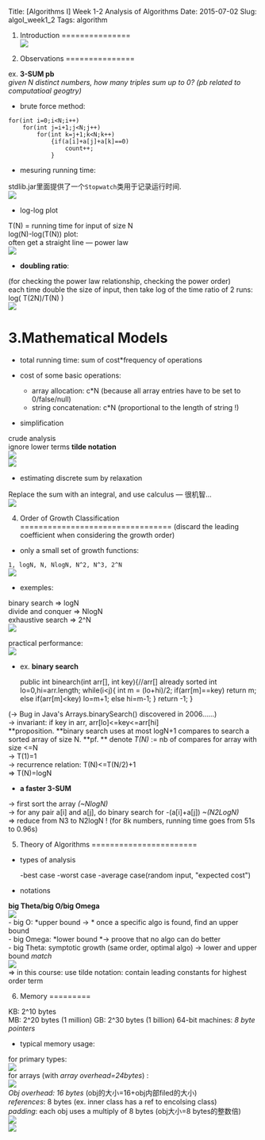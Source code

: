 Title: [Algorithms I] Week 1-2 Analysis of Algorithms
Date: 2015-07-02
Slug:  algoI_week1_2
Tags: algorithm


1. Introduction
===============   
![](algoI_week1_2/pasted_image.png)


2. Observations
===============

ex. **3-SUM pb**  
*given N distinct numbers, how many triples sum up to 0? (pb related to computatioal geogtry)*

* brute force method:

```
for(int i=0;i<N;i++)
    for(int j=i+1;j<N;j++)
        for(int k=j+1;k<N;k++)
            {if(a[i]+a[j]+a[k]==0)
                count++;
            }
```

* mesuring running time:

stdlib.jar里面提供了一个``Stopwatch``类用于记录运行时间.    
![](algoI_week1_2/pasted_image001.png)


* log-log plot

T(N) = running time for input of size N  
log(N)-log(T(N)) plot:  
often get a straight line — power law    
![](algoI_week1_2/pasted_image002.png)

* **doubling ratio**:

(for checking the power law relationship, checking the power order)  
each time double the size of input, then take log of the time ratio of 2 runs: log( T(2N)/T(N) )    
![](algoI_week1_2/pasted_image003.png)  


3.Mathematical Models
=====================


* total running time: sum of cost*frequency of operations 
* cost of some basic operations:

	- array allocation: c*N (because all array entries have to be set to 0/false/null)
	- string concatenation: c*N (proportional to the length  of string !)

* simplification

crude analysis  
ignore lower terms **tilde notation**    
![](algoI_week1_2/pasted_image005.png)    
![](algoI_week1_2/pasted_image004.png)

* estimating discrete sum by relaxation

Replace the sum with an integral, and use calculus — 很机智...     
![](algoI_week1_2/pasted_image006.png)


4. Order of Growth Classification
=================================
(discard the leading coefficient when considering the growth order)


* only a small set of growth functions: 

``1, logN, N, NlogN, N^2, N^3, 2^N   ``   
![](algoI_week1_2/pasted_image007.png)   

* exemples:

binary search ⇒ logN  
divide and conquer ⇒ NlogN  
exhaustive search ⇒ 2^N   
![](algoI_week1_2/pasted_image008.png)
	
practical performance:   
![](algoI_week1_2/pasted_image009.png)  

* ex. **binary search**

    public int binearch(int arr[], int key){//arr[] already sorted
        int lo=0,hi=arr.length;
        while(i<j){
            int m = (lo+hi)/2;
            if(arr[m]==key) return m;
            else if(arr[m]<key) lo=m+1;
            else hi=m-1;
        }
        return -1;
    }

(→ Bug in Java's Arrays.binarySearch() discovered in 2006......)   
→ invariant: if key in arr, arr[lo]<=key<=arr[hi]   
**proposition. **binary search uses at most logN+1 compares to search a sorted array of size N.
**pf. **
denote *T(N)* := nb of compares for array with size <=N  
→ T(1)=1  
→ recurrence relation: T(N)<=T(N/2)+1  
⇒ T(N)=logN  


* **a faster 3-SUM**

→ first sort the array *(~NlogN)*  
→ for any pair a[i] and a[j], do binary search for -(a[i]+a[j])   *~(N2LogN)*  
⇒ reduce from N3 to N2logN ! (for 8k numbers, running time goes from 51s to 0.96s)  


5. Theory of Algorithms
=======================


* types of analysis

	-best case
	-worst case
	-average case(random input, "expected cost")

* notations

**big Theta/big O/big Omega**    
![](algoI_week1_2/pasted_image010.png)     
	- big O: *upper bound  → * once a specific algo is found, find an upper bound  
	- big Omega: *lower bound   *→ proove that no algo can do better  
	- big Theta: symptotic growth (same order, optimal algo)  → lower and upper bound *match*   
![](algoI_week1_2/pasted_image011.png)     
⇒ in this course: use tilde notation: contain leading constants for highest order term
	

6. Memory
=========


KB: 2^10 bytes  
MB: 2^20 bytes (1 million) 
GB: 2^30 bytes (1 billion) 
64-bit machines: *8 byte pointers*  

* typical memory usage:

for primary types:   
![](algoI_week1_2/pasted_image012.png)  
for arrays  (with *array overhead=24bytes*) :    
![](algoI_week1_2/pasted_image013.png)   
*Obj overhead: 16 bytes* (obj的大小=16+obj内部filed的大小)  
*references*: 8 bytes (ex. inner class has a ref to encolsing class)  
*padding*: each obj uses a multiply of 8 bytes (obj大小=8 bytes的整数倍)      
![](algoI_week1_2/pasted_image014.png)     
![](algoI_week1_2/pasted_image015.png)     

